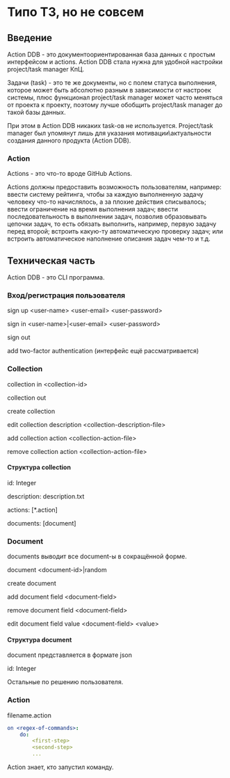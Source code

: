 # Типо ТЗ, но не совсем

## Введение

Action DDB - это документоориентированная база данных
с простым интерфейсом и actions.
Action DDB стала нужна для удобной настройки project/task manager КпЦ.

Задачи (task) - это те же документы, но с полем статуса
выполнения, которое может быть абсолютно разным в зависимости
от настроек системы, плюс функционал project/task manager может часто меняться
от проекта к проекту, поэтому лучше обобщить project/task manager до такой
базы данных.

При этом в Action DDB никаких task-ов не используется.
Project/task manager был упомянут лишь для указания мотивации\актуальности
создания данного продукта (Action DDB).

### Action

Actions - это что-то вроде GitHub Actions.

Actions должны предоставить возможность пользователям, например: ввести
систему рейтинга,
чтобы за каждую выполненную задачу человеку что-то начислялось,
а за плохие действия списывалось; ввести ограничение на время выполнения задач;
ввести последовательность в выполнении задач, позволив образовывать
цепочки задач, то есть обязать выполнить, например, первую задачу перед второй;
встроить какую-ту автоматическую проверку задач; или встроить автоматическое
наполнение описания задач чем-то и т.д.

## Техническая часть

Action DDB - это CLI программа.

### Вход/регистрация пользователя

sign up \<user-name> \<user-email> \<user-password>

sign in \<user-name>|\<user-email> \<user-password>

sign out

add two-factor authentication (интерфейс ещё рассматривается)

### Collection

collection in \<collection-id>

collection out

create collection

edit collection description \<collection-description-file>

add collection action \<collection-action-file>

remove collection action \<collection-action-file>

#### Структура collection

id: Integer

description: description.txt

actions: \[*.action]

documents: \[document]

### Document

documents выводит все document-ы в сокращённой форме.

document \<document-id>|random

create document

add document field \<document-field>

remove document field \<document-field>

edit document field value \<document-field> \<value>

#### Структура document

document представляется в формате json

id: Integer

Остальные по решению пользователя.

### Action

filename.action

```yml
on <regex-of-commands>:
    do:
        <first-step>
        <second-step>
        ...
```

Action знает, кто запустил команду.
